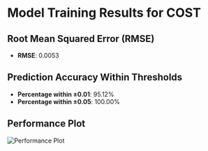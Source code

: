 # Model Training Results for COST

## Root Mean Squared Error (RMSE)
- **RMSE**: 0.0053

## Prediction Accuracy Within Thresholds
- **Percentage within ±0.01**: 95.12%
- **Percentage within ±0.05**: 100.00%

## Performance Plot
![Performance Plot](../imgs/COST.png)

